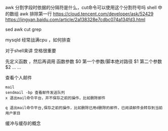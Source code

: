 awk 分割字段时依据的分隔符是什么，cut命令可以使用这个分割符号吗
shell 中的数组
awk 排除第一行 https://cloud.tencent.com/developer/ask/52429
https://jingyan.baidu.com/article/2a138328e7cdbc074a134fd3.html

sed 
awk 
cut 
grep

mysqld 经常战满cpu ，如何排查

对于shell来讲 空格很重要

先定义函数 ，然后再调用
函数参数 
$0 第一个参数/脚本绝对路径
$1 第二个参数
$2 ...
...

查看个人邮件 

    mail
    sendmail -bp 查看邮件发送队列
    x 退出mail命令平台，并不保存之前的操作，比如删除邮件
    
    q 退出mail命令平台,保存之前的操作，比如删除已用d删除的邮件，已阅读邮件会转存到当前用户家目
    
    
 缓冲与缓存的概念